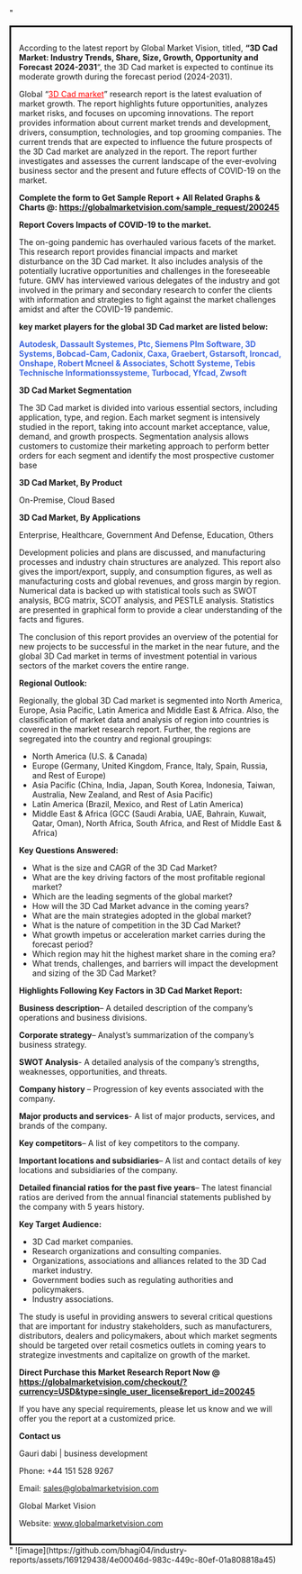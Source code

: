 "<div style='border: 3px solid black; padding: 1em;'>

According to the latest report by Global Market Vision, titled, <strong>“3D Cad Market: Industry Trends, Share, Size, Growth, Opportunity and Forecast 2024-2031</strong>“, the 3D Cad market is expected to continue its moderate growth during the forecast period (2024-2031).

Global “<a style='color: #ff0000;' href='https://globalmarketvision.com/reports/global-3d-cad-market/200245'>3D Cad market</a>” research report is the latest evaluation of market growth. The report highlights future opportunities, analyzes market risks, and focuses on upcoming innovations. The report provides information about current market trends and development, drivers, consumption, technologies, and top grooming companies. The current trends that are expected to influence the future prospects of the 3D Cad market are analyzed in the report. The report further investigates and assesses the current landscape of the ever-evolving business sector and the present and future effects of COVID-19 on the market.

<strong>Complete the form to Get Sample Report + All Related Graphs &amp; Charts @: <a style='color: #ff0000;' href='https://globalmarketvision.com/sample_request/200245?utm_source=linkedinPulse&utm_medium=Bhagi&utm_campaign=Bhagi'><strong>https://globalmarketvision.com/sample_request/200245</strong></a></strong>

<strong>Report Covers Impacts of COVID-19 to the market.</strong>

The on-going pandemic has overhauled various facets of the market. This research report provides financial impacts and market disturbance on the 3D Cad market. It also includes analysis of the potentially lucrative opportunities and challenges in the foreseeable future. GMV has interviewed various delegates of the industry and got involved in the primary and secondary research to confer the clients with information and strategies to fight against the market challenges amidst and after the COVID-19 pandemic.

<strong>key market players for the global 3D Cad market are listed below:</strong>

<strong style='color: #4169e1;'>Autodesk, Dassault Systemes, Ptc, Siemens Plm Software, 3D Systems, Bobcad-Cam, Cadonix, Caxa, Graebert, Gstarsoft, Ironcad, Onshape, Robert Mcneel & Associates, Schott Systeme, Tebis Technische Informationssysteme, Turbocad, Yfcad, Zwsoft</strong>

<strong>3D Cad Market Segmentation</strong>

The 3D Cad market is divided into various essential sectors, including application, type, and region. Each market segment is intensively studied in the report, taking into account market acceptance, value, demand, and growth prospects. Segmentation analysis allows customers to customize their marketing approach to perform better orders for each segment and identify the most prospective customer base

<strong>3D Cad Market, By Product</strong>

On-Premise, Cloud Based

<strong>3D Cad Market, By Applications</strong>

Enterprise, Healthcare, Government And Defense, Education, Others

Development policies and plans are discussed, and manufacturing processes and industry chain structures are analyzed. This report also gives the import/export, supply, and consumption figures, as well as manufacturing costs and global revenues, and gross margin by region. Numerical data is backed up with statistical tools such as SWOT analysis, BCG matrix, SCOT analysis, and PESTLE analysis. Statistics are presented in graphical form to provide a clear understanding of the facts and figures.

The conclusion of this report provides an overview of the potential for new projects to be successful in the market in the near future, and the global 3D Cad market in terms of investment potential in various sectors of the market covers the entire range.

<strong>Regional Outlook:</strong>

Regionally, the global 3D Cad market is segmented into North America, Europe, Asia Pacific, Latin America and Middle East &amp; Africa. Also, the classification of market data and analysis of region into countries is covered in the market research report. Further, the regions are segregated into the country and regional groupings:
<ul>
  <li>North America (U.S. &amp; Canada)</li>
  <li>Europe (Germany, United Kingdom, France, Italy, Spain, Russia, and Rest of Europe)</li>
  <li>Asia Pacific (China, India, Japan, South Korea, Indonesia, Taiwan, Australia, New Zealand, and Rest of Asia Pacific)</li>
  <li>Latin America (Brazil, Mexico, and Rest of Latin America)</li>
  <li>Middle East &amp; Africa (GCC (Saudi Arabia, UAE, Bahrain, Kuwait, Qatar, Oman), North Africa, South Africa, and Rest of Middle East &amp; Africa)</li>
</ul>
<strong>Key Questions Answered:</strong>
<ul>
  <li>What is the size and CAGR of the 3D Cad Market?</li>
  <li>What are the key driving factors of the most profitable regional market?</li>
  <li>Which are the leading segments of the global market?</li>
  <li>How will the 3D Cad Market advance in the coming years?</li>
  <li>What are the main strategies adopted in the global market?</li>
  <li>What is the nature of competition in the 3D Cad Market?</li>
  <li>What growth impetus or acceleration market carries during the forecast period?</li>
  <li>Which region may hit the highest market share in the coming era?</li>
  <li>What trends, challenges, and barriers will impact the development and sizing of the 3D Cad Market?</li>
</ul>
<strong>Highlights Following Key Factors in 3D Cad Market Report:</strong>

<strong>Business description</strong>– A detailed description of the company’s operations and business divisions.

<strong>Corporate strategy</strong>– Analyst’s summarization of the company’s business strategy.

<strong>SWOT Analysis</strong>- A detailed analysis of the company’s strengths, weaknesses, opportunities, and threats.

<strong>Company history</strong> – Progression of key events associated with the company.

<strong>Major products and services</strong>- A list of major products, services, and brands of the company.

<strong>Key competitors</strong>– A list of key competitors to the company.

<strong>Important locations and subsidiaries</strong>– A list and contact details of key locations and subsidiaries of the company.

<strong>Detailed financial ratios for the past five years</strong>– The latest financial ratios are derived from the annual financial statements published by the company with 5 years history.

<strong>Key Target Audience:</strong>
<ul>
  <li>3D Cad market companies.</li>
  <li>Research organizations and consulting companies.</li>
  <li>Organizations, associations and alliances related to the 3D Cad market industry.</li>
  <li>Government bodies such as regulating authorities and policymakers.</li>
  <li>Industry associations.</li>
</ul>
The study is useful in providing answers to several critical questions that are important for industry stakeholders, such as manufacturers, distributors, dealers and policymakers, about which market segments should be targeted over retail cosmetics outlets in coming years to strategize investments and capitalize on growth of the market.

<strong>Direct Purchase this Market Research Report Now @ </strong><strong><a style='color: #ff0000;' href='https://globalmarketvision.com/checkout/?currency=USD&type=single_user_license&report_id=200245?utm_source=linkedinPulse&utm_medium=Bhagi&utm_campaign=Bhagi'><strong>https://globalmarketvision.com/checkout/?currency=USD&type=single_user_license&report_id=200245</strong></a></strong>

If you have any special requirements, please let us know and we will offer you the report at a customized price.

<strong>Contact us</strong>

Gauri dabi | business development

Phone: +44 151 528 9267

Email: <a href='mailto:sales@globalmarketvision.com'>sales@globalmarketvision.com</a>

Global Market Vision

Website: <a href='http://www.globalmarketvision.com/'>www.globalmarketvision.com</a>

</div>"
![image](https://github.com/bhagi04/industry-reports/assets/169129438/4e00046d-983c-449c-80ef-01a808818a45)
